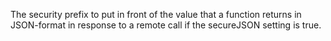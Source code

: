 The security prefix to put in front of the value that a function returns in JSON-format in response to a remote call if the secureJSON setting is true.
